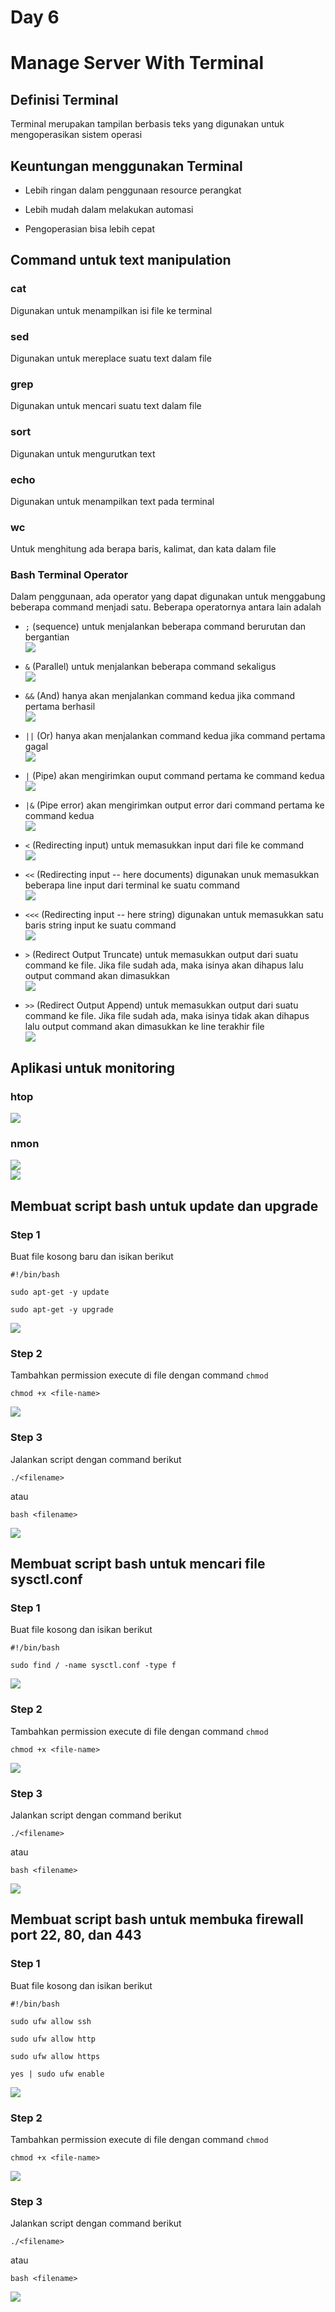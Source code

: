 # Day 6

# Manage Server With Terminal

## Definisi Terminal

Terminal merupakan tampilan berbasis teks yang digunakan untuk
mengoperasikan sistem operasi

## Keuntungan menggunakan Terminal

-   Lebih ringan dalam penggunaan resource perangkat

-   Lebih mudah dalam melakukan automasi

-   Pengoperasian bisa lebih cepat

## Command untuk text manipulation

### cat

Digunakan untuk menampilkan isi file ke terminal


### sed

Digunakan untuk mereplace suatu text dalam file


### grep

Digunakan untuk mencari suatu text dalam file


### sort

Digunakan untuk mengurutkan text


### echo

Digunakan untuk menampilkan text pada terminal


### wc

Untuk menghitung ada berapa baris, kalimat, dan kata dalam file


### Bash Terminal Operator

Dalam penggunaan, ada operator yang dapat digunakan untuk menggabung
beberapa command menjadi satu. Beberapa operatornya antara lain adalah

-   `;` (sequence) untuk menjalankan beberapa command berurutan dan
    bergantian\
    ![](./images/media/image7.png) 

-   `&` (Parallel) untuk menjalankan beberapa command sekaligus\
    ![](./images/media/image8.png) 

-   `&&` (And) hanya akan menjalankan command kedua jika command pertama
    berhasil\
    ![](./images/media/image9.png) 

-   `||` (Or) hanya akan menjalankan command kedua jika command pertama
    gagal\
    ![](./images/media/image10.png) 

-   `|` (Pipe) akan mengirimkan ouput command pertama ke command kedua\
    ![](./images/media/image11.png) 

-   `|&` (Pipe error) akan mengirimkan output error dari command pertama
    ke command kedua\
    ![](./images/media/image12.png) 

-   `<` (Redirecting input) untuk memasukkan input dari file ke command\
    ![](./images/media/image13.png) 

-   `<<` (Redirecting input -- here documents) digunakan unuk memasukkan
    beberapa line input dari terminal ke suatu command\
    ![](./images/media/image14.png) 

-   `<<<` (Redirecting input -- here string) digunakan untuk memasukkan
    satu baris string input ke suatu command\
    ![](./images/media/image15.png)

-   `>` (Redirect Output Truncate) untuk memasukkan output dari suatu
    command ke file. Jika file sudah ada, maka isinya akan dihapus lalu
    output command akan dimasukkan\
    ![](./images/media/image16.png) 

-   `>>` (Redirect Output Append) untuk memasukkan output dari suatu
    command ke file. Jika file sudah ada, maka isinya tidak akan dihapus
    lalu output command akan dimasukkan ke line terakhir file\
    ![](./images/media/image17.png) 

## Aplikasi untuk monitoring

### htop

![](./images/media/image18.png) 

### nmon 

![](./images/media/image19.png) \
![](./images/media/image20.png) 



## Membuat script bash untuk update dan upgrade

### Step 1

Buat file kosong baru dan isikan berikut
```
#!/bin/bash

sudo apt-get -y update

sudo apt-get -y upgrade
```
![](./images/media/image24.png) 

### Step 2

Tambahkan permission execute di file dengan command `chmod`

```chmod +x <file-name>```

![](./images/media/image25.png) 

### Step 3

Jalankan script dengan command berikut

```./<filename>```

atau

```bash <filename>```

![](./images/media/image26.png) 

## Membuat script bash untuk mencari file sysctl.conf

### Step 1

Buat file kosong dan isikan berikut
```
#!/bin/bash

sudo find / -name sysctl.conf -type f
```
![](./images/media/image27.png) 

### Step 2

Tambahkan permission execute di file dengan command `chmod`

```chmod +x <file-name>```

![](./images/media/image28.png) 

### Step 3

Jalankan script dengan command berikut

```./<filename>```

atau

```bash <filename>```

![](./images/media/image29.png) 
## Membuat script bash untuk membuka firewall port 22, 80, dan 443

### Step 1

Buat file kosong dan isikan berikut
```
#!/bin/bash

sudo ufw allow ssh

sudo ufw allow http

sudo ufw allow https

yes | sudo ufw enable
```
![](./images/media/image30.png) 

### Step 2

Tambahkan permission execute di file dengan command `chmod`

```chmod +x <file-name>```

![](./images/media/image31.png) 

### Step 3

Jalankan script dengan command berikut

```./<filename>```

atau

```bash <filename>```

![](./images/media/image32.png) 

